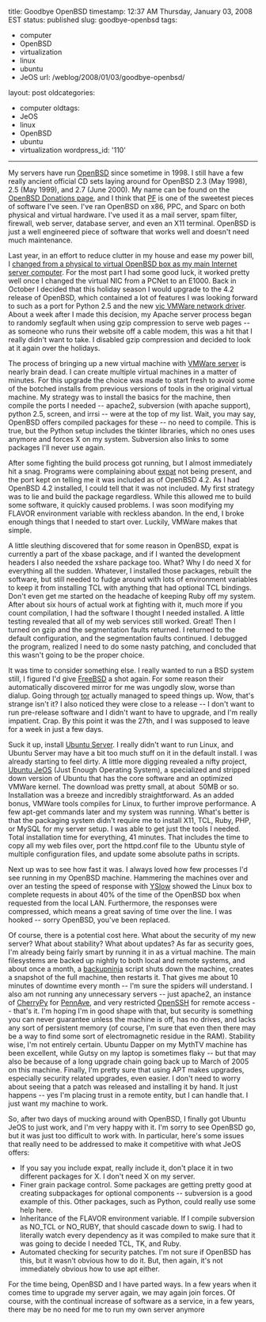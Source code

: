title: Goodbye OpenBSD
timestamp: 12:37 AM Thursday, January 03, 2008 EST
status: published
slug: goodbye-openbsd
tags:
- computer
- OpenBSD
- virtualization
- linux
- ubuntu
- JeOS
url: /weblog/2008/01/03/goodbye-openbsd/

layout: post
oldcategories:
- computer
oldtags:
- JeOS
- linux
- OpenBSD
- ubuntu
- virtualization
wordpress_id: '110'

---

My servers have run [OpenBSD](http://www.openbsd.org/) since sometime in 1998.  I still have a few really ancient official CD sets laying around for OpenBSD 2.3 (May 1998), 2.5 (May 1999), and 2.7 (June 2000).  My name can be found on the [OpenBSD Donations page](http://www.openbsd.org/donations.html), and I think that [PF](http://www.openbsd.org/faq/pf/) is one of the sweetest pieces of software I've seen.   I've ran OpenBSD on x86, PPC, and Sparc on both physical and virtual hardware.  I've used it as a mail server, spam filter, firewall, web server, database server, and even an X11 terminal.  OpenBSD is just a well engineered piece of software that works well and doesn't need much maintenance.

Last year, in an effort to reduce clutter in my house and ease my power bill, I [changed from a physical to virtual OpenBSD box as my main Internet server computer](/weblog/computer/virtualized-server.txt).  For the most part I had some good luck, it worked pretty well once I changed the virtual NIC from a PCNet to an E1000. Back in October I decided that this holiday season I would upgrade to the 4.2 release of OpenBSD, which contained a lot of features I was looking forward to such as a port for Python 2.5 and the new [vic VMWare network driver](http://www.openbsd.org/cgi-bin/man.cgi?query=vic&sektion=4).  About a week after I made this decision, my Apache server process began to randomly segfault when using gzip compression to serve web pages -- as someone who runs their website off a cable modem, this was a hit that I really didn't want to take. I disabled gzip compression and decided to look at it again over the holidays.

The process of bringing up a new virtual machine with [VMWare server](http://www.vmware.com/products/server/) is nearly brain dead.  I can create multiple virtual machines in a matter of minutes.  For this upgrade the choice was made to start fresh to avoid some of the botched installs from previous versions of tools in the original virtual machine.  My strategy was to install the basics for the machine, then compile the ports I needed -- apache2, subversion (with apache support), python 2.5, screen, and irrsi -- were at the top of my list.  Wait, you may say, OpenBSD offers compiled packages for these -- no need to compile.  This is true, but the Python setup includes the tkinter libraries, which no ones uses anymore and forces X on my system.  Subversion also links to some packages I'll never use again.

After some fighting the build process got running, but I almost immediately hit a snag.  Programs were complaining about [expat](http://expat.sourceforge.net/) not being present, and the port kept on telling me it was included as of OpenBSD 4.2.  As I had OpenBSD 4.2 installed, I could tell that it was not included.  My first strategy was to lie and build the package regardless.  While this allowed me to build some software, it quickly caused problems.  I was soon modifying my FLAVOR environment variable with reckless abandon.  In the end, I broke enough things that I needed to start over.  Luckily, VMWare makes that simple.

A little sleuthing discovered that for some reason in OpenBSD, expat is currently a part of the xbase package, and if I wanted the development headers I also needed the xshare package too.  What?  Why I do need X for everything all the sudden.  Whatever, I installed those packages, rebuilt the software, but still needed to fudge around with lots of environment variables to keep it from installing TCL with anything that had optional TCL bindings.  Don't even get me started on the headache of keeping Ruby off my system.  After about six hours of actual work at fighting with it, much more if you count compilation, I had the software I thought I needed installed.  A little testing revealed that all of my web services still worked.  Great! Then I turned on gzip and the segmentation faults returned.  I returned to the default configuration, and the segmentation faults continued.  I debugged the program, realized I need to do some nasty patching, and concluded that this wasn't going to be the proper choice.

It was time to consider something else.  I really wanted to run a BSD system still, I figured I'd give [FreeBSD](http://www.freebsd.org/) a shot again.  For some reason their automatically discovered mirror for me was ungodly slow, worse than dialup.  Going through [tor](http://tor.eff.org/) actually managed to speed things up.  Wow, that's strange isn't it?  I also noticed they were close to a release -- I don't want to run pre-release software and I didn't want to have to upgrade, and I'm really impatient.  Crap.  By this point it was the 27th, and I was supposed to leave for a week in just a few days.

Suck it up, install [Ubuntu Server](http://www.ubuntu.com/server).  I really didn't want to run Linux, and Ubuntu Server may have a bit too much stuff on it in the default install.  I was already starting to feel dirty.  A little more digging revealed a nifty project, [Ubuntu JeOS](http://www.ubuntu.com/products/whatisubuntu/serveredition/jeos) (Just Enough Operating System), a specialized and stripped down version of Ubuntu that has the core software and an optimized VMWare kernel.  The download was pretty small, at about  50MB or so. Installation was a breeze and incredibly straightforward.  As an added bonus, VMWare tools compiles for Linux, to further improve performance.  A few apt-get commands later and my system was running. What's better is that the packaging system didn't require me to install X11, TCL, Ruby, PHP, or MySQL for my server setup.  I was able to get just the tools I needed.  Total installation time for everything, 41 minutes.  That includes the time to copy all my web files over, port the httpd.conf file to the  Ubuntu style of multiple configuration files, and update some absolute paths in scripts.

Next up was to see how fast it was.  I always loved how few processes I'd see running in my OpenBSD machine.  Hammering the machines over and over an testing the speed of response with [YSlow](http://developer.yahoo.com/yslow/) showed the Linux box to complete requests in about 40% of the time of the OpenBSD box when requested from the local LAN.  Furthermore, the responses were compressed, which means a great saving of time over the line.  I was hooked -- sorry OpenBSD, you've been replaced.

Of course, there is a potential cost here.  What about the security of my new server?  What about stability?  What about updates?  As far as security goes, I'm already being fairly smart by running it in as a virtual machine.  The main filesystems are backed up nightly to both local and remote systems, and about once a month, a [backupninja](http://dev.riseup.net/backupninja/) script shuts down the machine, creates a snapshot of the full machine, then restarts it.  That gives me about 10 minutes of downtime every month -- I'm sure the spiders will understand.  I also am not running any unnecessary servers -- just apache2, an instance of [CherryPy](http://www.cherrypy.org/) for [PennAve](http://pennave.sf.net/), and very restricted [OpenSSH](http://www.openssh.com/) for remote access -- that's it.  I'm hoping I'm in good shape with that, but security is something you can never guarantee unless the machine is off, has no drives, and lacks any sort of persistent memory (of course, I'm sure that even then there may be a way to find some sort of electromagnetic residue in the RAM).  Stability wise, I'm not entirely certain.  Ubuntu Dapper on my MythTV machine has been excellent, while Gutsy on my laptop is sometimes flaky -- but that may also be because of a long upgrade chain going back up to March of 2005 on this machine.  Finally, I'm pretty sure that using APT makes upgrades, especially security related upgrades, even easier.  I don't need to worry about seeing that a patch was released and installing it by hand.  It just happens -- yes I'm placing trust in a remote entity, but I can handle that.  I just want my machine to work.

So, after two days of mucking around with OpenBSD, I finally got Ubuntu JeOS to just work, and I'm very happy with it.  I'm sorry to see OpenBSD go, but it was just too difficult to work with.  In particular, here's some issues that really need to be addressed to make it competitive with what JeOS offers:

  * If you say you include expat, really include it, don't place it in two different packages for X.  I don't need X on my server.
  * Finer grain package control.  Some packages are getting pretty good at creating subpackages for optional components -- subversion is a good example of this.  Other packages, such as Python, could really use some help here.
  * Inheritance of the FLAVOR environment variable.  If I compile subversion as NO_TCL or NO_RUBY, that should cascade down to swig.  I had to literally watch every dependency as it was compiled to make sure that it was going to decide I needed TCL, TK, and Ruby.
  * Automated checking for security patches.  I'm not sure if OpenBSD has this, but it wasn't obvious how to do it.  But, then again, it's not immediately obvious how to use apt either.

For the time being, OpenBSD and I have parted ways.  In a few years when it comes time to upgrade my server again, we may again join forces.  Of course, with the continual increase of software as a service, in a few years, there may be no need for me to run my own server anymore
